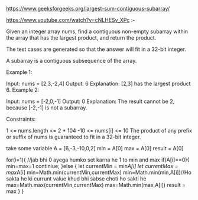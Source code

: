 https://www.geeksforgeeks.org/largest-sum-contiguous-subarray/

https://www.youtube.com/watch?v=cNLHESv_XPc :-


Given an integer array nums, find a contiguous non-empty subarray within the array that has the largest product, and return the product.

The test cases are generated so that the answer will fit in a 32-bit integer.

A subarray is a contiguous subsequence of the array.

 

Example 1:

Input: nums = [2,3,-2,4]
Output: 6
Explanation: [2,3] has the largest product 6.
Example 2:

Input: nums = [-2,0,-1]
Output: 0
Explanation: The result cannot be 2, because [-2,-1] is not a subarray.
 

Constraints:

1 <= nums.length <= 2 * 104
-10 <= nums[i] <= 10
The product of any prefix or suffix of nums is guaranteed to fit in a 32-bit integer.




take some variable 
A = [6,-3,-10,0,2]
min = A[0]
max = A[0]
result = A[0]

for(i=1){
    //jab bhi 0 ayega humko set karna he 1 to min and max 
    if(A[i]==0){
        min=max=1
        continiue;
    }else {
        let currentMin = min*A[i]
        let currentMax = max*A[i]
        min=Math.min(currentMin,currentMax)
        min=Math.min(min,A[i])//Ho sakta he ki currunt value khud bhi sabse choti ho sakti he 
        max=Math.max(currentMin,currentMax)
        max=Math.min(max,A[i])
        result = max
    }
}